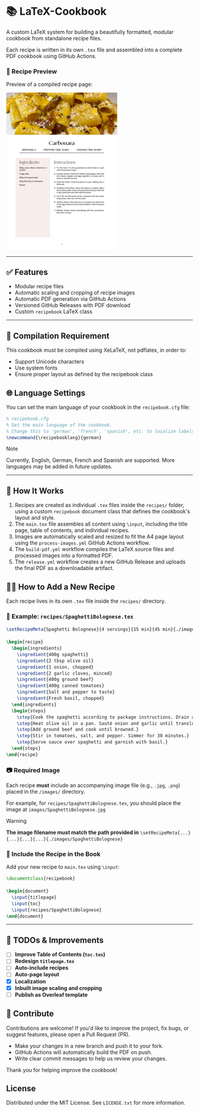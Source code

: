 # 📚 LaTeX-Cookbook

A custom LaTeX system for building a beautifully formatted, modular cookbook from standalone recipe files.

Each recipe is written in its own `.tex` file and assembled into a complete PDF cookbook using GitHub Actions.

### 📖 Recipe Preview

Preview of a compiled recipe page:

<img src="./assets/page.webp" alt="Recipe Preview" width="300"/>

---

## ✅ Features

- Modular recipe files
- Automatic scaling and cropping of recipe images
- Automatic PDF generation via GitHub Actions
- Versioned GitHub Releases with PDF download
- Custom `recipebook` LaTeX class

---

## 🔧 Compilation Requirement

This cookbook must be compiled using XeLaTeX, not pdflatex, in order to:

- Support Unicode characters
- Use system fonts
- Ensure proper layout as defined by the recipebook class

## 🌐 Language Settings

You can set the main language of your cookbook in the `recipebook.cfg` file:

```latex
% recipebook.cfg
% Set the main language of the cookbook.
% Change this to 'german', 'french', 'spanish', etc. to localize labels and babel.
\newcommand{\recipebooklang}{german}
```
> [!NOTE]
> Currently, English, German, French and Spanish are supported. More languages may be added in future updates.

---

## 📖 How It Works

1. Recipes are created as individual `.tex` files inside the `recipes/` folder, using a custom `recipebook` document class that defines the cookbook's layout and style.
2. The `main.tex` file assembles all content using `\input`, including the title page, table of contents, and individual recipes.
3. Images are automatically scaled and resized to fit the A4 page layout using the `process-images.yml` GitHub Actions workflow.
4. The `build-pdf.yml` workflow compiles the LaTeX source files and processed images into a formatted PDF.
5. The `release.yml` workflow creates a new GitHub Release and uploads the final PDF as a downloadable artifact.

## 🧑‍🍳 How to Add a New Recipe

Each recipe lives in its own `.tex` file inside the `recipes/` directory.

### 📄 Example: `recipes/SpaghettiBolognese.tex`

```latex
\setRecipeMeta{Spaghetti Bolognese}{4 servings}{15 min}{45 min}{./images/SpaghettiBolognese}

\begin{recipe}
  \begin{ingredients}
    \ingredient{400g spaghetti}
    \ingredient{2 tbsp olive oil}
    \ingredient{1 onion, chopped}
    \ingredient{2 garlic cloves, minced}
    \ingredient{400g ground beef}
    \ingredient{400g canned tomatoes}
    \ingredient{Salt and pepper to taste}
    \ingredient{Fresh basil, chopped}
  \end{ingredients}
  \begin{steps}
    \step{Cook the spaghetti according to package instructions. Drain and set aside.}
    \step{Heat olive oil in a pan. Sauté onion and garlic until translucent.}
    \step{Add ground beef and cook until browned.}
    \step{Stir in tomatoes, salt, and pepper. Simmer for 30 minutes.}
    \step{Serve sauce over spaghetti and garnish with basil.}
  \end{steps}
\end{recipe}
```

### 📷 Required Image

Each recipe **must** include an accompanying image file (e.g., `.jpg`, `.png`) placed in the `/images/` directory.

For example, for `recipes/SpaghettiBolognese.tex`, you should place the image at `images/SpaghettiBolognese.jpg`

> [!WARNING]
> **The image filename must match the path provided in** `\setRecipeMeta{...}{...}{...}{...}{./images/SpaghettiBolognese}`  

### 🧩 Include the Recipe in the Book

Add your new recipe to `main.tex` using `\input`:

```latex
\documentclass{recipebook}

\begin{document}
  \input{titlepage}
  \input{toc}
  \input{recipes/SpaghettiBolognese}
\end{document}
```

---

## 📌 TODOs & Improvements

- [ ] **Improve Table of Contents (`toc.tex`)**
- [ ] **Redesign `titlepage.tex`**
- [ ] **Auto-include recipes**
- [ ] **Auto-page layout**
- [x] **Localization**
- [x] **Inbuilt image scaling and cropping**
- [ ] **Publish as Overleaf template**

## 🤝 Contribute

Contributions are welcome! If you'd like to improve the project, fix bugs, or suggest features, please open a Pull Request (PR).

- Make your changes in a new branch and push it to your fork.
- GitHub Actions will automatically build the PDF on push.
- Write clear commit messages to help us review your changes.

Thank you for helping improve the cookbook!

## License

Distributed under the MIT License. See `LICENSE.txt` for more information.
